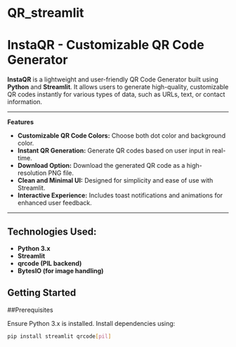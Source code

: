 # QR_streamlit


# InstaQR - Customizable QR Code Generator

**InstaQR** is a lightweight and user-friendly QR Code Generator built using **Python** and **Streamlit**. It allows users to generate high-quality, customizable QR codes instantly for various types of data, such as URLs, text, or contact information.

---

**Features**

- **Customizable QR Code Colors:** Choose both dot color and background color.
- **Instant QR Generation:** Generate QR codes based on user input in real-time.
- **Download Option:** Download the generated QR code as a high-resolution PNG file.
- **Clean and Minimal UI:** Designed for simplicity and ease of use with Streamlit.
- **Interactive Experience:** Includes toast notifications and animations for enhanced user feedback.

---

##  Technologies Used:

- **Python 3.x**
- **Streamlit**
- **qrcode (PIL backend)**
- **BytesIO (for image handling)**



##  Getting Started

##Prerequisites

Ensure Python 3.x is installed. Install dependencies using:

```bash
pip install streamlit qrcode[pil]
